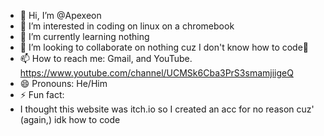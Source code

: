 - 👋 Hi, I’m @Apexeon
- 👀 I’m interested in coding on linux on a chromebook
- 🌱 I’m currently learning nothing
- 💞️ I’m looking to collaborate on nothing cuz I don't know how to code🤷
- 📫 How to reach me: Gmail, and YouTube. https://www.youtube.com/channel/UCMSk6Cba3PrS3smamjiigeQ
- 😄 Pronouns: He/Him
- ⚡ Fun fact: 
- I thought this website was itch.io so I created an acc for no reason cuz' (again,) idk how to code

